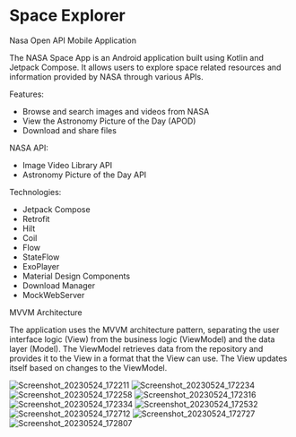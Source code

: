 # Space Explorer
Nasa Open API Mobile Application 


The NASA Space App is an Android application built using Kotlin and Jetpack Compose. It allows users to explore space related resources and information provided by NASA through various APIs.

Features:
- Browse and search images and videos from NASA
- View the Astronomy Picture of the Day (APOD)
- Download and share files


NASA API:
- Image Video Library API
- Astronomy Picture of the Day API


Technologies:
- Jetpack Compose
- Retrofit
- Hilt
- Coil
- Flow
- StateFlow
- ExoPlayer
- Material Design Components
- Download Manager
- MockWebServer


MVVM Architecture

The application uses the MVVM architecture pattern, separating the user interface logic (View) from the business logic (ViewModel) and the data layer (Model). The ViewModel retrieves data from the repository and provides it to the View in a format that the View can use. The View updates itself based on changes to the ViewModel.


![Screenshot_20230524_172211](https://github.com/sammorton11/Space/assets/86651172/31f8bbdd-5538-4c4c-97dd-271a8c87f127)
![Screenshot_20230524_172234](https://github.com/sammorton11/Space/assets/86651172/c20b14a4-a60c-4223-9902-142b3e271e0b)
![Screenshot_20230524_172258](https://github.com/sammorton11/Space/assets/86651172/8dc1955e-2e75-45a5-8283-3460c9e19d11)
![Screenshot_20230524_172316](https://github.com/sammorton11/Space/assets/86651172/ceb9759f-bf7e-481d-a4b0-45b2a0027b92)
![Screenshot_20230524_172334](https://github.com/sammorton11/Space/assets/86651172/edd6316f-7074-4d06-aee1-93543bc87280)
![Screenshot_20230524_172532](https://github.com/sammorton11/Space/assets/86651172/c0f7fa0f-2d51-40b5-8717-69e2d5e4012b)
![Screenshot_20230524_172712](https://github.com/sammorton11/Space/assets/86651172/c8abbd9a-d785-4257-b5b4-379b9731c42d)
![Screenshot_20230524_172727](https://github.com/sammorton11/Space/assets/86651172/49e52c01-1a06-473b-a220-623730e98732)
![Screenshot_20230524_172807](https://github.com/sammorton11/Space/assets/86651172/ff84f2e6-a220-41c6-b248-0af3304c314f)







